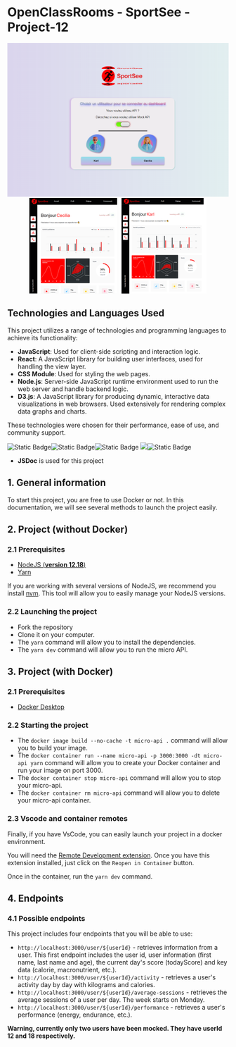 # OpenClassRooms - SportSee - Project-12
<div align="center">
<img src="public/Capture d’écran 2024-05-17 014125.png" alt="homePage sreen">
</div>

 <div align="center">
  <img src="public/Cecilia_resized_image_200px.png" alt="Cecilia Dashboard">
  <img src="public/Karl_resized_image_200px.png" alt="Karl Dashboard">
</div>

## Technologies and Languages Used

This project utilizes a range of technologies and programming languages to achieve its functionality:

- **JavaScript**: Used for client-side scripting and interaction logic.
- **React**: A JavaScript library for building user interfaces, used for handling the view layer.
- **CSS Module**: Used for styling the web pages.
- **Node.js**: Server-side JavaScript runtime environment used to run the web server and handle backend logic.
- **D3.js**: A JavaScript library for producing dynamic, interactive data visualizations in web browsers. Used extensively for rendering complex data graphs and charts.

These technologies were chosen for their performance, ease of use, and community support.


![Static Badge](https://img.shields.io/badge/JavaScript-F7DF1E?style=for-the-badge&logo=javascript&logoColor=black)![Static Badge](https://img.shields.io/badge/React-20232A?style=for-the-badge&logo=react&logoColor=61DAFB)![Static Badge](https://img.shields.io/badge/Style-CSS_Module-F7DF1E%3F?style=for-the-badge&color=orange) <img src="https://img.shields.io/badge/-Node.js-339933?style=flat&logo=nodedotjs&logoColor=white"/>![Static Badge](https://img.shields.io/badge/-D3.js-F9A03C?style=flat&logo=d3dotjs&logoColor=white)

- **JSDoc** is used for this project

## 1. General information

To start this project, you are free to use Docker or not. In this documentation, we will see several methods to launch the project easily.

## 2. Project (**without Docker**)

### 2.1 Prerequisites

- [NodeJS (**version 12.18**)](https://nodejs.org/en/)
- [Yarn](https://yarnpkg.com/)

If you are working with several versions of NodeJS, we recommend you install [nvm](https://github.com/nvm-sh/nvm). This tool will allow you to easily manage your NodeJS versions.

### 2.2 Launching the project

- Fork the repository
- Clone it on your computer.
- The `yarn` command will allow you to install the dependencies.
- The `yarn dev` command will allow you to run the micro API.


## 3. Project (**with Docker**)

### 2.1 Prerequisites

- [Docker Desktop](https://www.docker.com/products/docker-desktop)

### 2.2 Starting the project

- The `docker image build --no-cache -t micro-api .` command will allow you to build your image.
- The `docker container run --name micro-api -p 3000:3000 -dt micro-api yarn` command will allow you to create your Docker container and run your image on port 3000.
- The `docker container stop micro-api` command will allow you to stop your micro-api.
- The `docker container rm micro-api` command will allow you to delete your micro-api container.

### 2.3 Vscode and container remotes

Finally, if you have VsCode, you can easily launch your project in a docker environment.

You will need the [Remote Development extension](https://marketplace.visualstudio.com/items?itemName=ms-vscode-remote.vscode-remote-extensionpack). Once you have this extension installed, just click on the `Reopen in Container` button.

Once in the container, run the `yarn dev` command.

## 4. Endpoints

### 4.1 Possible endpoints

This project includes four endpoints that you will be able to use: 

- `http://localhost:3000/user/${userId}` - retrieves information from a user. This first endpoint includes the user id, user information (first name, last name and age), the current day's score (todayScore) and key data (calorie, macronutrient, etc.).
- `http://localhost:3000/user/${userId}/activity` - retrieves a user's activity day by day with kilograms and calories.
- `http://localhost:3000/user/${userId}/average-sessions` - retrieves the average sessions of a user per day. The week starts on Monday.
- `http://localhost:3000/user/${userId}/performance` - retrieves a user's performance (energy, endurance, etc.).


**Warning, currently only two users have been mocked. They have userId 12 and 18 respectively.**